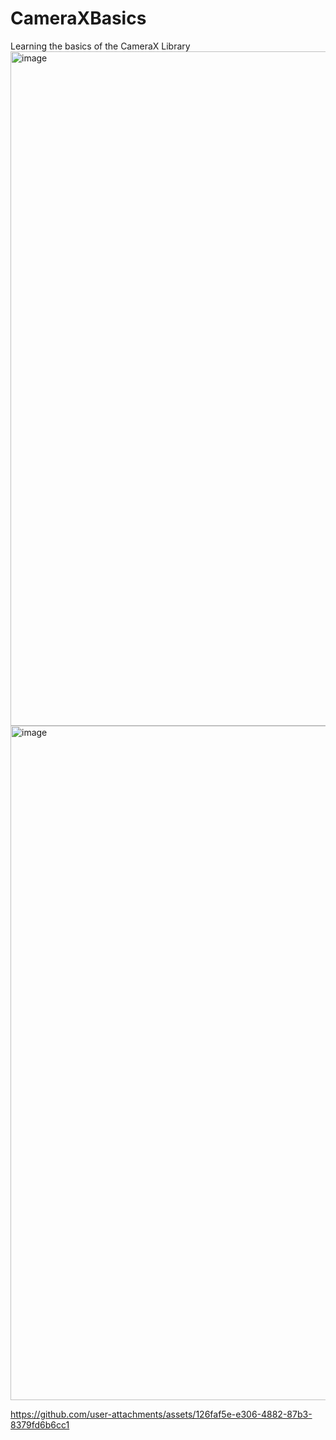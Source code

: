 # CameraXBasics
Learning the basics of the CameraX Library
<img width="1919" height="1079" alt="image" src="https://github.com/user-attachments/assets/6b4be62b-a3e3-481e-b9de-1de613801f70" />
<img width="1919" height="1079" alt="image" src="https://github.com/user-attachments/assets/cdb28de1-f5c9-45cc-b066-13a564fb43a7" />


https://github.com/user-attachments/assets/126faf5e-e306-4882-87b3-8379fd6b6cc1

